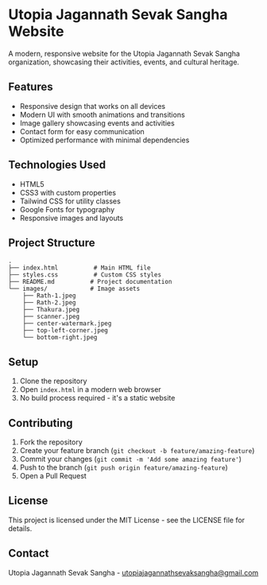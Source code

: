 # Utopia Jagannath Sevak Sangha Website

A modern, responsive website for the Utopia Jagannath Sevak Sangha organization, showcasing their activities, events, and cultural heritage.

## Features

- Responsive design that works on all devices
- Modern UI with smooth animations and transitions
- Image gallery showcasing events and activities
- Contact form for easy communication
- Optimized performance with minimal dependencies

## Technologies Used

- HTML5
- CSS3 with custom properties
- Tailwind CSS for utility classes
- Google Fonts for typography
- Responsive images and layouts

## Project Structure

```
.
├── index.html          # Main HTML file
├── styles.css          # Custom CSS styles
├── README.md          # Project documentation
└── images/            # Image assets
    ├── Rath-1.jpeg
    ├── Rath-2.jpeg
    ├── Thakura.jpeg
    ├── scanner.jpeg
    ├── center-watermark.jpeg
    ├── top-left-corner.jpeg
    └── bottom-right.jpeg
```

## Setup

1. Clone the repository
2. Open `index.html` in a modern web browser
3. No build process required - it's a static website

## Contributing

1. Fork the repository
2. Create your feature branch (`git checkout -b feature/amazing-feature`)
3. Commit your changes (`git commit -m 'Add some amazing feature'`)
4. Push to the branch (`git push origin feature/amazing-feature`)
5. Open a Pull Request

## License

This project is licensed under the MIT License - see the LICENSE file for details.

## Contact

Utopia Jagannath Sevak Sangha - utopiajagannathsevaksangha@gmail.com